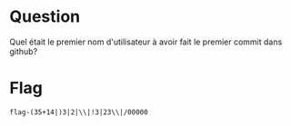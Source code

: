 # Question

Quel était le premier nom d'utilisateur à avoir fait le premier commit dans github?

# Flag

`flag-(35+14|)3|2|\\|!3|23\\|/00000`
